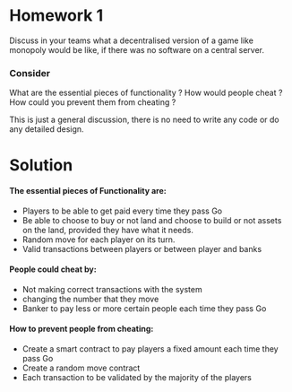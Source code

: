 # Homework 1

Discuss in your teams what a decentralised version of a game like monopoly would be like,
if there was no software on a central server.

### Consider

What are the essential pieces of functionality ?
How would people cheat ?
How could you prevent them from cheating ?

This is just a general discussion, there is no need to write any code or do any detailed
design.

# Solution

#### The essential pieces of Functionality are:
* Players to be able to get paid every time they pass Go
* Be able to choose to buy or not land and choose to build or not assets on the land, provided they have what it needs.
* Random move for each player on its turn.
* Valid transactions between players or between player and banks

#### People could cheat by:
* Not making correct transactions with the system
* changing the number that they move
* Banker to pay less or more certain people each time they pass Go

#### How to prevent people from cheating:
* Create a smart contract to pay players a fixed amount each time they pass Go
* Create a random move contract
* Each transaction to be validated by the majority of the players
